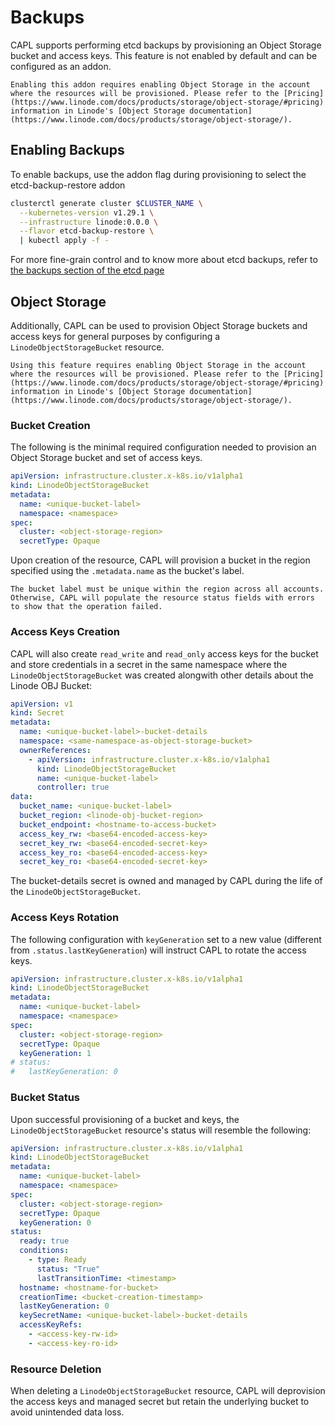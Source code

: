 # Backups

CAPL supports performing etcd backups by provisioning an Object Storage bucket and access keys. This feature is not enabled by default and can be configured as an addon.

```admonish warning
Enabling this addon requires enabling Object Storage in the account where the resources will be provisioned. Please refer to the [Pricing](https://www.linode.com/docs/products/storage/object-storage/#pricing) information in Linode's [Object Storage documentation](https://www.linode.com/docs/products/storage/object-storage/).
```

## Enabling Backups

To enable backups, use the addon flag during provisioning to select the etcd-backup-restore addon
```sh
clusterctl generate cluster $CLUSTER_NAME \
  --kubernetes-version v1.29.1 \
  --infrastructure linode:0.0.0 \
  --flavor etcd-backup-restore \
  | kubectl apply -f -
```
For more fine-grain control and to know more about etcd backups, refer to [the backups section of the etcd page](../topics/etcd.md#etcd-backups)

## Object Storage

Additionally, CAPL can be used to provision Object Storage buckets and access keys for general purposes by configuring a `LinodeObjectStorageBucket` resource.

```admonish warning
Using this feature requires enabling Object Storage in the account where the resources will be provisioned. Please refer to the [Pricing](https://www.linode.com/docs/products/storage/object-storage/#pricing) information in Linode's [Object Storage documentation](https://www.linode.com/docs/products/storage/object-storage/).
```

### Bucket Creation

The following is the minimal required configuration needed to provision an Object Storage bucket and set of access keys.

```yaml
apiVersion: infrastructure.cluster.x-k8s.io/v1alpha1
kind: LinodeObjectStorageBucket
metadata:
  name: <unique-bucket-label>
  namespace: <namespace>
spec:
  cluster: <object-storage-region>
  secretType: Opaque
```

Upon creation of the resource, CAPL will provision a bucket in the region specified using the `.metadata.name` as the bucket's label.

```admonish warning
The bucket label must be unique within the region across all accounts. Otherwise, CAPL will populate the resource status fields with errors to show that the operation failed.
```

### Access Keys Creation

CAPL will also create `read_write` and `read_only` access keys for the bucket and store credentials in a secret in the same namespace where the `LinodeObjectStorageBucket` was created alongwith other details about the Linode OBJ Bucket:

```yaml
apiVersion: v1
kind: Secret
metadata:
  name: <unique-bucket-label>-bucket-details
  namespace: <same-namespace-as-object-storage-bucket>
  ownerReferences:
    - apiVersion: infrastructure.cluster.x-k8s.io/v1alpha1
      kind: LinodeObjectStorageBucket
      name: <unique-bucket-label>
      controller: true
data:
  bucket_name: <unique-bucket-label>
  bucket_region: <linode-obj-bucket-region>
  bucket_endpoint: <hostname-to-access-bucket>
  access_key_rw: <base64-encoded-access-key>
  secret_key_rw: <base64-encoded-secret-key>
  access_key_ro: <base64-encoded-access-key>
  secret_key_ro: <base64-encoded-secret-key>
```

The bucket-details secret is owned and managed by CAPL during the life of the `LinodeObjectStorageBucket`.

### Access Keys Rotation

The following configuration with `keyGeneration` set to a new value (different from `.status.lastKeyGeneration`) will instruct CAPL to rotate the access keys.

```yaml
apiVersion: infrastructure.cluster.x-k8s.io/v1alpha1
kind: LinodeObjectStorageBucket
metadata:
  name: <unique-bucket-label>
  namespace: <namespace>
spec:
  cluster: <object-storage-region>
  secretType: Opaque
  keyGeneration: 1
# status:
#   lastKeyGeneration: 0
```

### Bucket Status

Upon successful provisioning of a bucket and keys, the `LinodeObjectStorageBucket` resource's status will resemble the following:

```yaml
apiVersion: infrastructure.cluster.x-k8s.io/v1alpha1
kind: LinodeObjectStorageBucket
metadata:
  name: <unique-bucket-label>
  namespace: <namespace>
spec:
  cluster: <object-storage-region>
  secretType: Opaque
  keyGeneration: 0
status:
  ready: true
  conditions:
    - type: Ready
      status: "True"
      lastTransitionTime: <timestamp>
  hostname: <hostname-for-bucket>
  creationTime: <bucket-creation-timestamp>
  lastKeyGeneration: 0
  keySecretName: <unique-bucket-label>-bucket-details
  accessKeyRefs:
    - <access-key-rw-id>
    - <access-key-ro-id>
```

### Resource Deletion

When deleting a `LinodeObjectStorageBucket` resource, CAPL will deprovision the access keys and managed secret but retain the underlying bucket to avoid unintended data loss.
